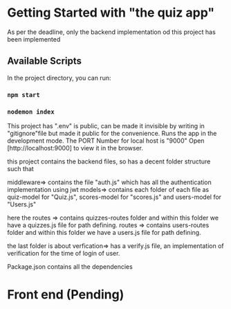 # Getting Started with "the quiz app"

As per the deadline, only the backend implementation od this project has been implemented

## Available Scripts

In the project directory, you can run:


### `npm start` 
### `nodemon index`

This project has ".env" is public, can be made it invisible by writing in "gitignore"file but made it public for the convenience.
Runs the app in the development mode.
The PORT Number for local host is "9000"
Open [http://localhost:9000] to view it in the browser.



this project contains the backend files, so has a decent folder structure such that

middleware=> contains the file "auth.js" which has all the authentication implementation using jwt
models=> contains each folder of each file as quiz-model for "Quiz.js", scores-model for "scores.js" and users-model for "Users.js"

here the routes => contains quizzes-routes folder and within this folder we have a quizzes.js file for path defining.
routes => contains users-routes folder and within this folder we have a users.js file for path defining.

the last folder is about verfication=> has a verify.js file, an implementation of verification for the time of login of user.

Package.json contains all the dependencies

# Front end (Pending)

